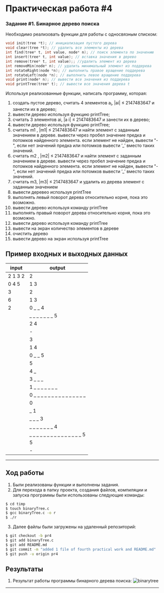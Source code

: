 # Практическая работа #4

###  Задание #1. Бинарное дерево поиска


Необходимо реализовать функции для работы с односвязным списком:

```c
void init(tree *t); // инициализация пустого дерева
void clear(tree *t); // удалить все элементы из дерева
int find(tree* t, int value, node* n); // поиск элемента по значению
int insert(tree* t, int value); // вставка значения в дерево
int remove(tree* t, int value);; //удалить элемент из дерева
int removeMin(node* n); // удалить минимальный элемент из поддерева
int rotateRight(node *n); // выполнить правое вращение поддерева
int rotateLeft(node *n); // выполнить левое вращение поддерева
void print(node* n); // вывести все значения из поддерева 
void printTree(tree* t); // вывести все значения дерева t
```
Используя реализованные функции, написать программу, которая:
1. создать пустое дерево, считать 4 элементов a<sub>i</sub>, |ai| ≤ 2147483647 и занести их в дерево;
2. вывести дерево используя функцию printTree;
3. считать 3 элементов ai, |a i| ≤ 2147483647 и занести их в дерево;
4. вывести дерево используя функцию printTree;
5. считать m1 , |m1| ≤ 2147483647 и найти элемент с заданным значением в дереве. вывести через пробел значение предка
и потомков найденного элемента. если элемент не найден,
вывести "-", если нет значений предка или потомков вывести
’_’ вместо таких значений.
6. считать m2 , |m2| ≤ 2147483647 и найти элемент с заданным значением в дереве. вывести через пробел значение предка
и потомков найденного элемента. если элемент не найден,
вывести "-", если нет значений предка или потомков вывести
’_’ вместо таких значений.
7. считать m3, |m3| ≤ 2147483647 и удалить из дерева элемент с
заданным значением
8. вывести деревео используя printTree
9. выполнять левый поворот дерева относительно корня, пока
это возможно.
10. вывести дерево используя команду printTree
11. выполнять правый поворот дерева относительно корня, пока
это возможно.
12. вывести дерево используя команду printTree
13. вывести на экран количество элементов в дереве
14. очистить дерево
15. вывести дерево на экран используя printTree

## Пример входных и выходных данных

| input     | output      |
| ----------| ------------|
| 2 1 3 2   | 2   |
| 0 4 5	    | 1 3 |
| 3         | 2 |
| 6 	    |1 3|
| 2         |0 _ _ 4|
||_ _ _ _ _ _ _ 5|
|| 2 4     |
||	-	|
||3|
||1 4	|
||0 _ _ 5	|
||5|
||4 _|
||	3 _ _ _|
||1 _ _ _ _ _ _ _|
||0 _ _ _ _ _ _ _ _ _ _ _ _ _ _ _|
||	0|
||	_ 1	|
||_ _ _ 3|
||_ _ _ _ _ _ _ 4	|
||_ _ _ _ _ _ _ _ _ _ _ _ _ _ _ 5|
||	5	|
||	-	|

---

##  Ход работы

1. Были реализованы функции и выполнены задания.
2. Для перехода в папку проекта, создания файлов, компиляции и запуска программы были использованы следующие команды:
```sh
$ cd timp
$ touch binaryTree.c
$ gcc binaryTree.c -o r
$ ./r
```
3. Далее файлы были загружены на удаленный репозиторий:
```sh
$ git checkout -b pr4
$ git add binaryTree.c
$ git add README.md
$ git commit -m "added 1 file of fourth practical work and README.md"
$ git push -u origin pr4
```

## Результаты

  1. Результат работы программы бинарного дерева поиска:
![](https://cdn1.savepice.ru/uploads/2019/4/7/37a73c8572cc8e156bde7cdb82aad5ff-full.png "binarytree")


---
